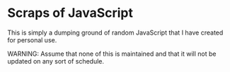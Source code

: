 
Scraps of JavaScript
================================================================================

This is simply a dumping ground of random JavaScript that I have created for
personal use.

WARNING: Assume that none of this is maintained and that it will not be updated
on any sort of schedule.
